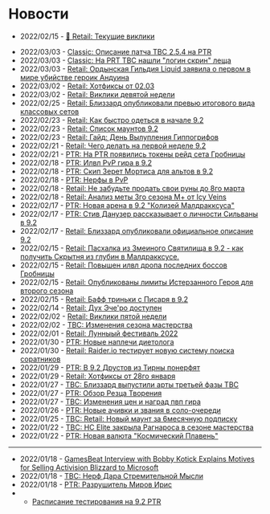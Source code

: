 # Новости

- 2022/02/15	- [📌 Retail: Текущие виклики](Weekly-09.md)
<!-- - 2022/02/18	- [📌 Retail: Все что мы знаем о 9.2](../Guides/Guide-Next-Patch-9.2.html)-->
- 2022/03/03	- [Classic: Описание патча TBC 2.5.4 на PTR](WH326195.md)
- 2022/03/03	- [Classic: На PRT TBC нашли "логин скрин" леща](WH326184.md)
- 2022/03/03	- [Retail: Ордынская Гильдия Liquid заявила о первом в мире убийстве героик Андуина](WH326180.md)
- 2022/03/02	- [Retail: Хотфиксы от 02.03](326177.md)
- 2022/03/02	- [Retail: Виклики девятой недели](Weekly-09.md)
- 2022/02/25	- [Retail: Близзард опубликовали превью итогового вида классовых сетов](WH326090.md)
- 2022/02/23	- [Retail: Как быстро одеться в начале 9.2](IV343582.md)
- 2022/02/23	- [Retail: Список маунтов 9.2](326040.md)
- 2022/02/23	- [Retail: Гайд: День Вылупления Гиппогрифов](../Guides/Guide-Hatching-of-the-Hippogryphs.md)
- 2022/02/21	- [Retail: Чего делать на первой неделе 9.2](326032.md)
- 2022/02/21	- [PTR: На PTR появились токены рейд сета Гробницы](326024.md)
- 2022/02/18	- [PTR: Илвл PvP гира в 9.2](WH325977.md)
- 2022/02/18	- [PTR: Скип Зерет Мортиса для альтов в 9.2](IV64341.md)
- 2022/02/18	- [PTR: Нерфы в PvP](WH326000.md)
- 2022/02/18	- [Retail: Не забудьте продать свои руны до 8го марта](IV64356.md)
- 2022/02/18	- [Retail: Анализ меты 3го сезона М+ от Icy Veins](IV64263.md)
- 2022/02/17	- [PTR: Новая арена в 9.2 "Колизей Малдракксуса"](WH325951.md)  
- 2022/02/17	- [PTR: Стив Данузер рассказывает о личности Сильваны в 9.2](WH325990.md)
- 2022/02/17	- [Retail: Близзард опубликовали официальное описание 9.2](23762274.md)
- 2022/02/15	- [Retail: Пасхалка из Змеиного Святилища в 9.2 - как получить Скрытня из глубин в Малдракксусе.](325971.md)
- 2022/02/15	- [Retail: Повышен илвл дропа последних боссов Гробницы](325943.md)
- 2022/02/15	- [Retail: Опубликованы лимиты Истерзанного Героя для второго сезона](325967.md)
- 2022/02/15	- [Retail: Бафф триньки с Писаря в 9.2](325872.md)
- 2022/02/14	- [Retail: Дух Эче'ро доступен](325950.md)
- 2022/02/02	- [Retail: Виклики пятой недели](Weekly-05.md)
- 2022/02/02	- [TBC: Изменения сезона мастерства](325843.md)
- 2022/02/01	- [Retail: Лунныый фестиваль 2022](325815.md)
- 2022/01/30	- [PTR: Новые наплечи диетолога](325725.md)
- 2022/01/30	- [Retail: Raider.io тестирует новую систему поиска соратников](325797.md)
- 2022/01/29	- [PTR: В 9.2 Друстов из Тирны понерфят](325800.md)
- 2022/01/29	- [Retail: Хотфиксы от 28го января](325802.md)
- 2022/01/27	- [TBC: Близзард выпустили арты третьей фазы TBC](325786.md)
- 2022/01/27	- [PTR: Обзор Резца Творения](../Guides/Guide-Genesis-Lathe.md)
- 2022/01/27	- [TBC: Изменения цен и наград пвп гира](325761.md)
- 2022/01/26	- [PTR: Новые ачивки и звания в соло-очереди](325751.md)
- 2022/01/25	- [TBC: Retail: Новый маунт за 6месячную подписку](325729.md)
- 2022/01/22	- [TBC: HC Elite закрыла Рагнароса в сезоне мастерства](325709.md)
- 2022/01/22	- [PTR: Новая валюта "Космический Плавень"](325707.md)

---
- 2022/01/18	- [GamesBeat Interview with Bobby Kotick Explains Motives for Selling Activision Blizzard to Microsoft](325656.md)
- 2022/01/18	- [TBC: Нерф Дара Стремительной Мысли](325638.md)  
- 2022/01/18	- [PTR: Разрушитель Миров Ирис](325607.md)  
-	- [Расписание тестирования на 9.2 PTR](PTR-9.2-Testing-Schedule.md)
